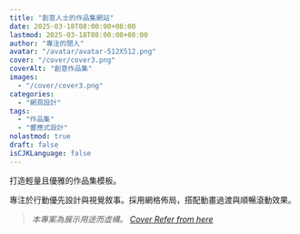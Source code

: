 ```yaml
---
title: "創意人士的作品集網站"
date: 2025-03-18T08:00:00+08:00
lastmod: 2025-03-18T08:00:00+08:00
author: "專注的閒人"
avatar: "/avatar/avatar-512X512.png"
cover: "/cover/cover3.png"
coverAlt: "創意作品集"
images:
  - "/cover/cover3.png"
categories:
  - "網頁設計"
tags:
  - "作品集"
  - "響應式設計"
nolastmod: true
draft: false
isCJKLanguage: false
---
```


打造輕量且優雅的作品集模板。

<!--more-->

專注於行動優先設計與視覺敘事。採用網格佈局，搭配動畫過渡與順暢滾動效果。

> *本專案為展示用途而虛構。 [Cover Refer from here](https://dribbble.com/shots/22276184-Olio-Framer-Portfolio-Template-Mobile)*

